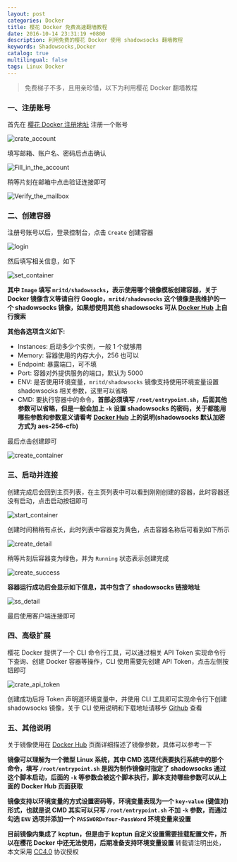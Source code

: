 ```yaml
---
layout: post
categories: Docker
title: 樱花 Docker 免费高速翻墙教程
date: 2016-10-14 23:31:19 +0800
description: 利用免费的樱花 Docker 使用 shadowsocks 翻墙教程
keywords: Shadowsocks,Docker
catalog: true
multilingual: false
tags: Linux Docker
---
```


> 免费梯子不多，且用亲珍惜，以下为利用樱花 Docker 翻墙教程

### 一、注册账号

首先在 [樱花 Docker 注册地址](https://app.arukas.io/) 注册一个账号

![crate_account](https://oss.link/markdown/xek39.jpg)

填写邮箱、账户名、密码后点击确认

![Fill_in_the_account](https://oss.link/markdown/jax98.jpg)

稍等片刻在邮箱中点击验证连接即可

![Verify_the_mailbox](https://oss.link/markdown/pewta.jpg)

### 二、创建容器

注册号账号以后，登录控制台，点击 `Create` 创建容器 

![login](https://oss.link/markdown/3ai5c.jpg)

然后填写相关信息，如下

![set_container](https://oss.link/markdown/0dkkc.jpg)

**其中 `Image` 填写 `mritd/shadowsocks`，表示使用哪个镜像模板创建容器，关于 Docker 镜像含义等请自行 Google，`mritd/shadowsocks` 这个镜像是我维护的一个 shadowsocks 镜像，如果想使用其他 shadowsocks 可从 [Docker Hub](https://hub.docker.com/) 上自行搜索**

**其他各选项含义如下:**

- Instances: 启动多少个实例，一般 1 个就够用
- Memory: 容器使用的内存大小，256 也可以
- Endpoint: 暴露端口，可不填
- Port: 容器对外提供服务的端口，默认为 5000
- ENV: 是否使用环境变量，`mritd/shadowsocks` 镜像支持使用环境变量设置 shadowsocks 相关参数，这里可以省略
- CMD: 要执行容器中的命令，**首部必须填写 `/root/entrypoint.sh`，后面其他参数可以省略，但是一般会加上 `-k` 设置 shadowsocks 的密码，关于都能用哪些参数和参数意义请看考 [Docker Hub](https://hub.docker.com/r/mritd/shadowsocks/) 上的说明(shadowsocks 默认加密方式为 aes-256-cfb)**

最后点击创建即可

![create_container](https://oss.link/markdown/e2d1j.jpg)

### 三、启动并连接

创建完成后会回到主页列表，在主页列表中可以看到刚刚创建的容器，此时容器还没有启动，点击启动按钮即可

![start_container](https://oss.link/markdown/b9nts.jpg)

创建时间稍稍有点长，此时列表中容器变为黄色，点击容器名称后可看到如下所示

![create_detail](https://oss.link/markdown/m093z.jpg)

稍等片刻后容器变为绿色，并为 `Running` 状态表示创建完成

![create_success](https://oss.link/markdown/ybwqj.jpg)

**容器运行成功后会显示如下信息，其中包含了 shadowsocks 链接地址**

![ss_detail](https://oss.link/markdown/czjyx.jpg)

最后使用客户端连接即可

### 四、高级扩展

樱花 Docker 提供了一个 CLI 命令行工具，可以通过相关 API Token 实现命令行下查询、创建 Docker 容器等操作，CLI 使用需要先创建 API Token，点击左侧按钮即可

![crate_api_token](https://oss.link/markdown/ol0lv.jpg)

创建成功后将 Token 声明道环境变量中，并使用 CLI 工具即可实现命令行下创建 shadowsocks 镜像，关于 CLI 使用说明和下载地址请移步 [Github](https://github.com/arukasio/cli) 查看

### 五、其他说明

关于镜像使用在 [Docker Hub](https://hub.docker.com/r/mritd/shadowsocks/) 页面详细描述了镜像参数，具体可以参考一下

**镜像可以理解为一个微型 Linux 系统，其中 CMD 选项代表要执行系统中的那个命令，填写 `/root/entrypoint.sh` 是因为制作镜像时指定了 shadowsocks 通过这个脚本启动，后面的 `-k` 等参数会被这个脚本执行，脚本支持哪些参数可以从上面的 Docker Hub 页面获取**

**镜像支持以环境变量的方式设置密码等，环境变量表现为一个 `key-value` (键值对) 形式，也就是说 CMD 其实可以只写 `/root/entrypoint.sh` 不加 `-k` 参数，而通过勾选 `ENV` 选项并添加一个 `PASSWORD=Your-PassWord` 环境变量来设置**

**目前镜像内集成了 kcptun，但是由于 kcptun 自定义设置需要挂载配置文件，所以在樱花 Docker 中还无法使用，后期准备支持环境变量设置**
转载请注明出处，本文采用 [CC4.0](http://creativecommons.org/licenses/by-nc-nd/4.0/) 协议授权

